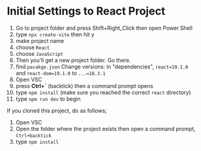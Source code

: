 # Initial Settings to React Project
1. Go to project folder and press Shift+Right_Click then open Power Shell
2. type ```npx create-vite``` then hit y
3. make project name
4. choose ```React```
5. choose ```JavaScript```
6. Then you'll get a new project folder. Go there.
7. find ```pacakge.json```
Change versions: in "dependencies", ```react=19.1.0``` and ```react-dom=19.1.0``` to ```...=18.3.1```
8. Open VSC
9. press **Ctrl+\`** (backtick) then a command prompt opens
10. type ```npm install``` (make sure you reached the correct ```react``` directory)
11. type ```npm run dev``` to begin

If you cloned this project, do as follows;
1. Open VSC
2. Open the folder where the project exists then open a command prompt, ```Ctrl+backtick```
3. type ```npm install```